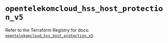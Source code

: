 # `opentelekomcloud_hss_host_protection_v5`

Refer to the Terraform Registry for docs: [`opentelekomcloud_hss_host_protection_v5`](https://registry.terraform.io/providers/opentelekomcloud/opentelekomcloud/1.36.29/docs/resources/hss_host_protection_v5).
